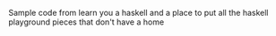Sample code from learn you a haskell and a place to put all the haskell playground pieces that don't have a home
